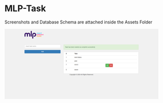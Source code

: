 # MLP-Task
Screenshots and Database Schema are attached inside the Assets Folder

![alt text](https://github.com/AmirSabra/MLP-Task/blob/main/assets/screenshot.png)
